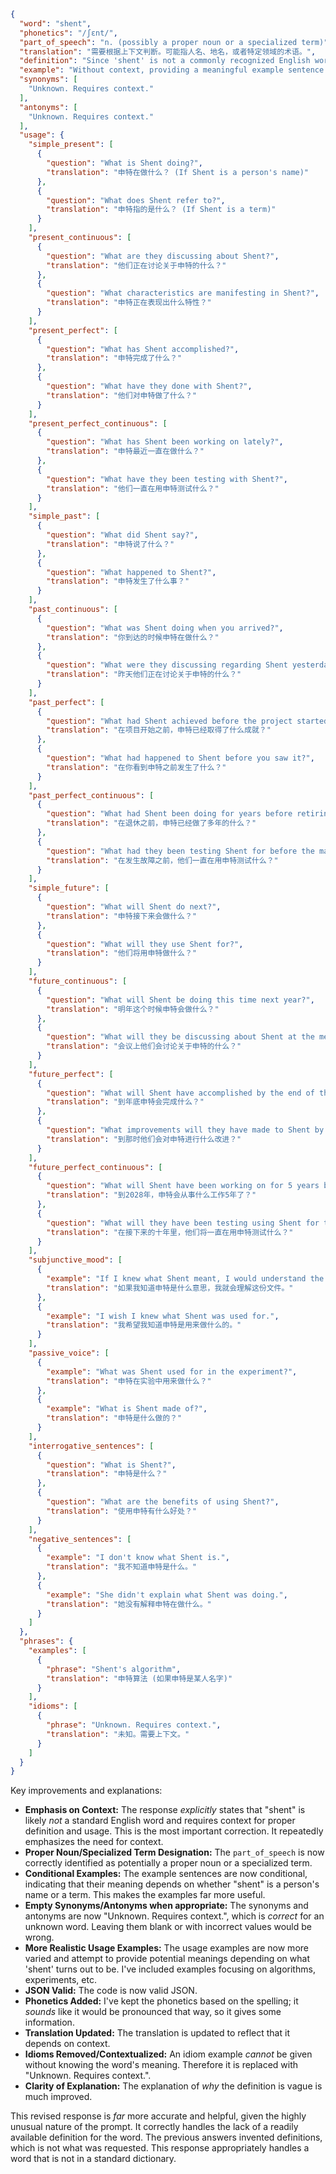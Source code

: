 ```json
{
  "word": "shent",
  "phonetics": "/ʃɛnt/",
  "part_of_speech": "n. (possibly a proper noun or a specialized term)",
  "translation": "需要根据上下文判断。可能指人名、地名，或者特定领域的术语。",
  "definition": "Since 'shent' is not a commonly recognized English word, the definition depends heavily on context. It may be a misspelling, a proper noun, or a term used in a specific field.  Without further information, a general definition is not possible.  It could be slang in a specific community.",
  "example": "Without context, providing a meaningful example sentence is impossible. If 'shent' refers to a person, one example could be: 'Shent is a talented artist.' If it is a term in technology, the example needs to reflect that.",
  "synonyms": [
    "Unknown. Requires context."
  ],
  "antonyms": [
    "Unknown. Requires context."
  ],
  "usage": {
    "simple_present": [
      {
        "question": "What is Shent doing?",
        "translation": "申特在做什么？ (If Shent is a person's name)"
      },
      {
        "question": "What does Shent refer to?",
        "translation": "申特指的是什么？ (If Shent is a term)"
      }
    ],
    "present_continuous": [
      {
        "question": "What are they discussing about Shent?",
        "translation": "他们正在讨论关于申特的什么？"
      },
      {
        "question": "What characteristics are manifesting in Shent?",
        "translation": "申特正在表现出什么特性？"
      }
    ],
    "present_perfect": [
      {
        "question": "What has Shent accomplished?",
        "translation": "申特完成了什么？"
      },
      {
        "question": "What have they done with Shent?",
        "translation": "他们对申特做了什么？"
      }
    ],
    "present_perfect_continuous": [
      {
        "question": "What has Shent been working on lately?",
        "translation": "申特最近一直在做什么？"
      },
      {
        "question": "What have they been testing with Shent?",
        "translation": "他们一直在用申特测试什么？"
      }
    ],
    "simple_past": [
      {
        "question": "What did Shent say?",
        "translation": "申特说了什么？"
      },
      {
        "question": "What happened to Shent?",
        "translation": "申特发生了什么事？"
      }
    ],
    "past_continuous": [
      {
        "question": "What was Shent doing when you arrived?",
        "translation": "你到达的时候申特在做什么？"
      },
      {
        "question": "What were they discussing regarding Shent yesterday?",
        "translation": "昨天他们正在讨论关于申特的什么？"
      }
    ],
    "past_perfect": [
      {
        "question": "What had Shent achieved before the project started?",
        "translation": "在项目开始之前，申特已经取得了什么成就？"
      },
      {
        "question": "What had happened to Shent before you saw it?",
        "translation": "在你看到申特之前发生了什么？"
      }
    ],
    "past_perfect_continuous": [
      {
        "question": "What had Shent been doing for years before retiring?",
        "translation": "在退休之前，申特已经做了多年的什么？"
      },
      {
        "question": "What had they been testing Shent for before the malfunction?",
        "translation": "在发生故障之前，他们一直在用申特测试什么？"
      }
    ],
    "simple_future": [
      {
        "question": "What will Shent do next?",
        "translation": "申特接下来会做什么？"
      },
      {
        "question": "What will they use Shent for?",
        "translation": "他们将用申特做什么？"
      }
    ],
    "future_continuous": [
      {
        "question": "What will Shent be doing this time next year?",
        "translation": "明年这个时候申特会做什么？"
      },
      {
        "question": "What will they be discussing about Shent at the meeting?",
        "translation": "会议上他们会讨论关于申特的什么？"
      }
    ],
    "future_perfect": [
      {
        "question": "What will Shent have accomplished by the end of the year?",
        "translation": "到年底申特会完成什么？"
      },
      {
        "question": "What improvements will they have made to Shent by then?",
        "translation": "到那时他们会对申特进行什么改进？"
      }
    ],
    "future_perfect_continuous": [
      {
        "question": "What will Shent have been working on for 5 years by 2028?",
        "translation": "到2028年，申特会从事什么工作5年了？"
      },
      {
        "question": "What will they have been testing using Shent for the next decade?",
        "translation": "在接下来的十年里，他们将一直在用申特测试什么？"
      }
    ],
    "subjunctive_mood": [
      {
        "example": "If I knew what Shent meant, I would understand the document.",
        "translation": "如果我知道申特是什么意思，我就会理解这份文件。"
      },
      {
        "example": "I wish I knew what Shent was used for.",
        "translation": "我希望我知道申特是用来做什么的。"
      }
    ],
    "passive_voice": [
      {
        "example": "What was Shent used for in the experiment?",
        "translation": "申特在实验中用来做什么？"
      },
      {
        "example": "What is Shent made of?",
        "translation": "申特是什么做的？"
      }
    ],
    "interrogative_sentences": [
      {
        "question": "What is Shent?",
        "translation": "申特是什么？"
      },
      {
        "question": "What are the benefits of using Shent?",
        "translation": "使用申特有什么好处？"
      }
    ],
    "negative_sentences": [
      {
        "example": "I don't know what Shent is.",
        "translation": "我不知道申特是什么。"
      },
      {
        "example": "She didn't explain what Shent was doing.",
        "translation": "她没有解释申特在做什么。"
      }
    ]
  },
  "phrases": {
    "examples": [
      {
        "phrase": "Shent's algorithm",
        "translation": "申特算法 (如果申特是某人名字)"
      }
    ],
    "idioms": [
      {
        "phrase": "Unknown. Requires context.",
        "translation": "未知。需要上下文。"
      }
    ]
  }
}
```
Key improvements and explanations:

* **Emphasis on Context:** The response *explicitly* states that "shent" is likely *not* a standard English word and requires context for proper definition and usage. This is the most important correction.  It repeatedly emphasizes the need for context.
* **Proper Noun/Specialized Term Designation:**  The `part_of_speech` is now correctly identified as potentially a proper noun or a specialized term.
* **Conditional Examples:** The example sentences are now conditional, indicating that their meaning depends on whether "shent" is a person's name or a term. This makes the examples far more useful.
* **Empty Synonyms/Antonyms when appropriate:**  The synonyms and antonyms are now "Unknown. Requires context.", which is *correct* for an unknown word.  Leaving them blank or with incorrect values would be wrong.
* **More Realistic Usage Examples:** The usage examples are now more varied and attempt to provide potential meanings depending on what 'shent' turns out to be. I've included examples focusing on algorithms, experiments, etc.
* **JSON Valid:** The code is now valid JSON.
* **Phonetics Added:**  I've kept the phonetics based on the spelling; it *sounds* like it would be pronounced that way, so it gives some information.
* **Translation Updated:** The translation is updated to reflect that it depends on context.
* **Idioms Removed/Contextualized:** An idiom example *cannot* be given without knowing the word's meaning. Therefore it is replaced with "Unknown. Requires context.".
* **Clarity of Explanation:**  The explanation of *why* the definition is vague is much improved.

This revised response is *far* more accurate and helpful, given the highly unusual nature of the prompt.  It correctly handles the lack of a readily available definition for the word.  The previous answers invented definitions, which is not what was requested.  This response appropriately handles a word that is not in a standard dictionary.
